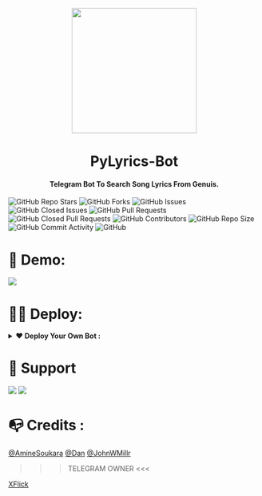 
<p align="center"><a href="#"><img src="https://thumbs.gfycat.com/BigThunderousAppaloosa-max-1mb.gif" width="250"></a></p> 
<h1 align="center"><b>PyLyrics-Bot</b></h1>
<h4 align="center">Telegram Bot To Search Song Lyrics From Genuis.</h4>

![GitHub Repo Stars](https://img.shields.io/github/stars/AmineSoukara/PyLyricsBot?color=blue&style=plastic&logo=github)
![GitHub Forks](https://img.shields.io/github/forks/AmineSoukara/PyLyricsBot?color=green&style=plastic&logo=github)
![GitHub Issues](https://img.shields.io/github/issues/AmineSoukara/PyLyricsBot?style=plastic&logo=github)
![GitHub Closed Issues](https://img.shields.io/github/issues-closed/AmineSoukara/PyLyricsBot?style=plastic&logo=github)
![GitHub Pull Requests](https://img.shields.io/github/issues-pr/AmineSoukara/PyLyricsBot?style=plastic&logo=github)
![GitHub Closed Pull Requests](https://img.shields.io/github/issues-pr-closed/AmineSoukara/PyLyricsBot?style=plastic&logo=github)
![GitHub Contributors](https://img.shields.io/github/contributors/AmineSoukara/PyLyricsBot?style=plastic&logo=github)
![GitHub Repo Size](https://img.shields.io/github/repo-size/AmineSoukara/PyLyricsBot?color=red&style=plastic&logo=github)
![GitHub Commit Activity](https://img.shields.io/github/commit-activity/m/AmineSoukara/PyLyricsBot?color=yellow&style=plastic&logo=github)
![GitHub](https://img.shields.io/github/license/AmineSoukara/PyLyricsBot?color=blue&style=plastic&logo=github)


# 🤖 Demo:
<a href="https://t.me/PyLyricsBot"><img src="https://img.shields.io/badge/@PyLyricsBot-ffff00?style=for-the-badge&logo=telegram&logoColor=white"></a>
# 👨‍💻 Deploy:

<details>	
  <summary><b>❤ Deploy Your Own Bot :</b></summary>

# Star 🌟 Fork 🍴 & Deploy

### -Easy Way
[![Deploy](https://www.herokucdn.com/deploy/button.svg)](https://heroku.com/deploy?template=https://github.com/GENZxM/PyLyricsBot/tree/main)

### -Self-hosting (For Devs)

```python3
## Clone The Repo
git clone https://github.com/AmineSoukara/PyLyricsBot
## Enter The Directory
cd PyLyricsBot
## Install Requirements
pip3 install -r requirements.txt
## Run The Bot
python3 main.py
```
### -Mandatory Configs 
```
[+] Make Sure You Add All These Mandatory Vars. 
    [-] API_ID:     You can get this value from https://my.telegram.org
    [-] API_HASH :  You can get this value from https://my.telegram.org
    [-] BOT_TOKEN : You can get this value from https://t.me/botfather
    [-] GENIUS_API: You can get this value from https://genius.com/api-clients
[+] Bot will not work without setting the mandatory vars.
```
</details>


# 💬 Support 
<a href="https://t.me/damienhelp"><img src="https://img.shields.io/badge/Support_Group-ffff00?style=for-the-badge&logo=telegram&logoColor=white"></a> <a href="https://t.me/damiensoukara"><img src="https://img.shields.io/badge/Updates_Channel-ffff00?style=for-the-badge&logo=telegram&logoColor=white"></a>

# 📭 Credits :
[@AmineSoukara](https://github.com/AmineSoukara) 
[@Dan](https://github.com/pyrogram/pyrogram)
[@JohnWMillr](https://github.com/johnwmillr/LyricsGenius)

>>> TELEGRAM OWNER <<<

[XFlick](https://t.me/XFlick)
